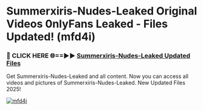 # Summerxiris-Nudes-Leaked Original Videos 0nlyFans Leaked - Files Updated! (mfd4i)

<h3>🔴 CLICK HERE 🌐==►► <a href="https://tinyurl.com/5h6xmrr3" rel="nofollow">Summerxiris-Nudes-Leaked Updated Files</a></h3>

Get Summerxiris-Nudes-Leaked and all content. Now you can access all videos and pictures of Summerxiris-Nudes-Leaked. New Updated Files 2025!

[![mfd4i](https://i.imgur.com/KVD873Z.gif)](https://tinyurl.com/5h6xmrr3)
